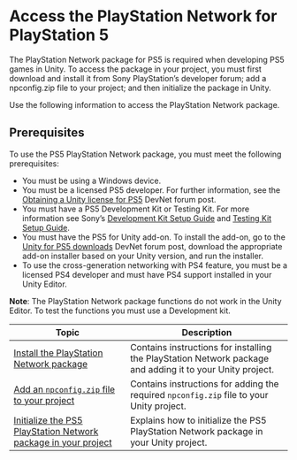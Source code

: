 # Access the PlayStation Network for PlayStation 5

The PlayStation Network package for PS5 is required when developing PS5 games in Unity. To access the package in your project, you must first download and install it from Sony PlayStation’s developer forum; add a npconfig.zip file to your project; and then initialize the package in Unity.

Use the following information to access the PlayStation Network package.

## Prerequisites

To use the PS5 PlayStation Network package, you must meet the following prerequisites: 

* You must be using a Windows device.
* You must be a licensed PS5 developer. For further information, see the [Obtaining a Unity license for PS5](https://p.siedev.net/forums/thread/19004/) DevNet forum post. 
* You must have a PS5 Development Kit or Testing Kit. For more information see Sony’s [Development Kit Setup Guide](https://p.siedev.net/resources/documents/SDK/3.000/DevKit-Setup_Guide/0001.html) and [Testing Kit Setup Guide](https://p.siedev.net/resources/documents/SDK/2.000/TestKit-Setup_Guide/__toc.html).  
* You must have the PS5 for Unity add-on. To install the add-on, go to the [Unity for PS5 downloads](https://p.siedev.net/forums/thread/19000/) DevNet forum post, download the appropriate add-on installer based on your Unity version, and run the installer.
* To use the cross-generation networking with PS4 feature, you must be a licensed PS4 developer and must have PS4 support installed in your Unity Editor.

**Note**: The PlayStation Network package functions do not work in the Unity Editor. To test the functions you must use a Development kit.


| **Topic** | **Description** |
| --- | --- |
| [Install the PlayStation Network package](InstallThePSNPackage.md) | Contains instructions for installing the PlayStation Network package and adding it to your Unity project. |
| [Add an `npconfig.zip` file to your project](Addnpconfig.md) | Contains instructions for adding the required `npconfig.zip` file to your Unity project. |
| [Initialize the PS5 PlayStation Network package in your project](InitializeThePSNPackage.md) | Explains how to initialize the PS5 PlayStation Network package in your Unity project. |

